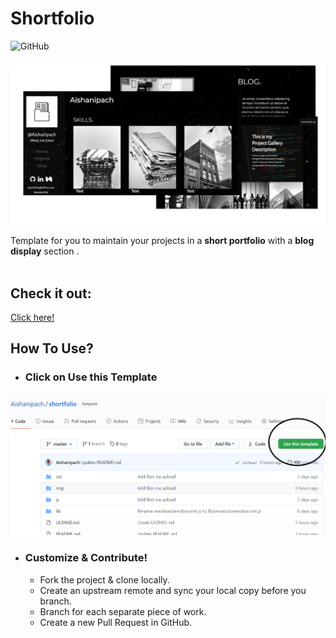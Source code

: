 # Shortfolio
 ![GitHub](https://img.shields.io/github/license/imfunniee/fimbo.svg?style=popout-square) 

![Image of the website](https://github.com/Aishanipach/shortfolio/blob/master/img/readme.jpg)

Template for you to maintain your projects in a <b>short portfolio</b> with a <b>blog display</b> section .<br><br>

## Check it out:
[Click here!](https://aishanipach.github.io/shortfolio/)

## How To Use?

-  ### Click on Use this Template
![Image](https://github.com/Aishanipach/shortfolio/blob/master/Usethis.PNG)
  
  
 -  ### Customize & Contribute!
     - Fork the project & clone locally.
     - Create an upstream remote and sync your local copy before you branch.
     - Branch for each separate piece of work.
     - Create a new Pull Request in GitHub.
